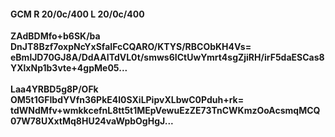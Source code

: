 #### GCM R 20/0c/400 L 20/0c/400
**ZAdBDMfo+b6SK/ba**<br/>**DnJT8Bzf7oxpNcYxSfaIFcCQARO/KTYS/RBCObKH4Vs=**<br/>**eBmlJD70GJ8A/DdAAITdVL0t/smws6ICtUwYmrt4sgZjiRH/irF5daESCas8YXlxNp1b3vte+4gpMe05...**<br/><br/>
**Laa4YRBD5g8P/OFk**<br/>**OM5t1GFIbdYVfn36PkE4l0SXiLPipvXLbwC0Pduh+rk=**<br/>**tdWNdMfv+wmkkcefnL8tt5t1MEpVewuEzZE73TnCWKmzOoAcsmqMCQ07W78UXxtMq8HU24vaWpbOgHgJ...**
